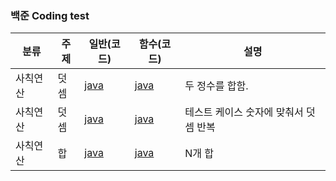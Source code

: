 ### 백준 Coding test

| 분류     | 주제 | 일반(코드)                                      | 함수(코드)                                      | 설명                                  |
| -------- | ---- | ----------------------------------------------- | ----------------------------------------------- | ------------------------------------- |
| 사칙연산 | 덧셈 | [java](https://www.acmicpc.net/source/51269777) | [java](https://www.acmicpc.net/source/51270688) | 두 정수를 합함.                       |
| 사칙연산 | 덧셈 | [java](https://www.acmicpc.net/source/51273187) | [java](https://www.acmicpc.net/source/51273412) | 테스트 케이스 숫자에 맞춰서 덧셈 반복 |
| 사칙연산 | 합   | [java](https://www.acmicpc.net/source/51308066) | [java](https://www.acmicpc.net/source/51309600) | N개 합                                |
